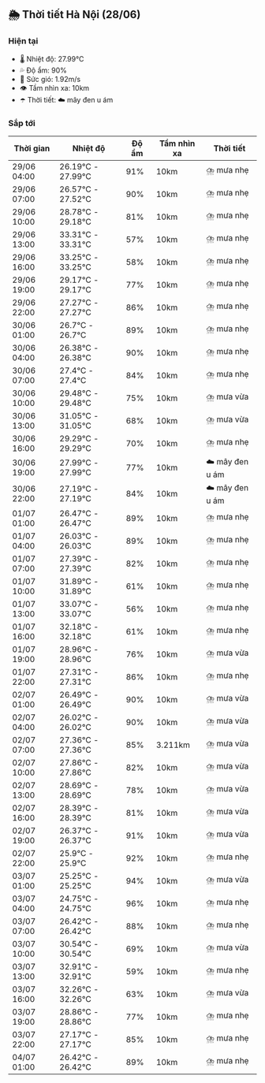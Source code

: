 ## 🌦️ Thời tiết Hà Nội (28/06)

### Hiện tại

- 🌡️ Nhiệt độ: 27.99℃
- 💦 Độ ẩm: 90%
- 💨 Sức gió: 1.92m/s
- 👁️ Tầm nhìn xa: 10km
- ☂️ Thời tiết: ☁️ mây đen u ám

### Sắp tới

| Thời gian | Nhiệt độ | Độ ẩm | Tầm nhìn xa | Thời tiết |
| --- | --- | --- | --- | --- |
| 29/06 04:00 | 26.19℃ - 27.99℃ | 91% | 10km | ⛈️ mưa nhẹ |
| 29/06 07:00 | 26.57℃ - 27.52℃ | 90% | 10km | ⛈️ mưa nhẹ |
| 29/06 10:00 | 28.78℃ - 29.18℃ | 81% | 10km | ⛈️ mưa nhẹ |
| 29/06 13:00 | 33.31℃ - 33.31℃ | 57% | 10km | ⛈️ mưa nhẹ |
| 29/06 16:00 | 33.25℃ - 33.25℃ | 58% | 10km | ⛈️ mưa nhẹ |
| 29/06 19:00 | 29.17℃ - 29.17℃ | 77% | 10km | ⛈️ mưa nhẹ |
| 29/06 22:00 | 27.27℃ - 27.27℃ | 86% | 10km | ⛈️ mưa nhẹ |
| 30/06 01:00 | 26.7℃ - 26.7℃ | 89% | 10km | ⛈️ mưa nhẹ |
| 30/06 04:00 | 26.38℃ - 26.38℃ | 90% | 10km | ⛈️ mưa nhẹ |
| 30/06 07:00 | 27.4℃ - 27.4℃ | 84% | 10km | ⛈️ mưa nhẹ |
| 30/06 10:00 | 29.48℃ - 29.48℃ | 75% | 10km | ⛈️ mưa vừa |
| 30/06 13:00 | 31.05℃ - 31.05℃ | 68% | 10km | ⛈️ mưa vừa |
| 30/06 16:00 | 29.29℃ - 29.29℃ | 70% | 10km | ⛈️ mưa nhẹ |
| 30/06 19:00 | 27.99℃ - 27.99℃ | 77% | 10km | ☁️ mây đen u ám |
| 30/06 22:00 | 27.19℃ - 27.19℃ | 84% | 10km | ☁️ mây đen u ám |
| 01/07 01:00 | 26.47℃ - 26.47℃ | 89% | 10km | ⛈️ mưa nhẹ |
| 01/07 04:00 | 26.03℃ - 26.03℃ | 89% | 10km | ⛈️ mưa nhẹ |
| 01/07 07:00 | 27.39℃ - 27.39℃ | 82% | 10km | ⛈️ mưa nhẹ |
| 01/07 10:00 | 31.89℃ - 31.89℃ | 61% | 10km | ⛈️ mưa nhẹ |
| 01/07 13:00 | 33.07℃ - 33.07℃ | 56% | 10km | ⛈️ mưa nhẹ |
| 01/07 16:00 | 32.18℃ - 32.18℃ | 61% | 10km | ⛈️ mưa nhẹ |
| 01/07 19:00 | 28.96℃ - 28.96℃ | 76% | 10km | ⛈️ mưa vừa |
| 01/07 22:00 | 27.31℃ - 27.31℃ | 86% | 10km | ⛈️ mưa nhẹ |
| 02/07 01:00 | 26.49℃ - 26.49℃ | 90% | 10km | ⛈️ mưa vừa |
| 02/07 04:00 | 26.02℃ - 26.02℃ | 90% | 10km | ⛈️ mưa vừa |
| 02/07 07:00 | 27.36℃ - 27.36℃ | 85% | 3.211km | ⛈️ mưa vừa |
| 02/07 10:00 | 27.86℃ - 27.86℃ | 82% | 10km | ⛈️ mưa vừa |
| 02/07 13:00 | 28.69℃ - 28.69℃ | 78% | 10km | ⛈️ mưa vừa |
| 02/07 16:00 | 28.39℃ - 28.39℃ | 81% | 10km | ⛈️ mưa vừa |
| 02/07 19:00 | 26.37℃ - 26.37℃ | 91% | 10km | ⛈️ mưa vừa |
| 02/07 22:00 | 25.9℃ - 25.9℃ | 92% | 10km | ⛈️ mưa nhẹ |
| 03/07 01:00 | 25.25℃ - 25.25℃ | 94% | 10km | ⛈️ mưa vừa |
| 03/07 04:00 | 24.75℃ - 24.75℃ | 96% | 10km | ⛈️ mưa nhẹ |
| 03/07 07:00 | 26.42℃ - 26.42℃ | 88% | 10km | ⛈️ mưa nhẹ |
| 03/07 10:00 | 30.54℃ - 30.54℃ | 69% | 10km | ⛈️ mưa vừa |
| 03/07 13:00 | 32.91℃ - 32.91℃ | 59% | 10km | ⛈️ mưa nhẹ |
| 03/07 16:00 | 32.26℃ - 32.26℃ | 63% | 10km | ⛈️ mưa vừa |
| 03/07 19:00 | 28.86℃ - 28.86℃ | 77% | 10km | ⛈️ mưa nhẹ |
| 03/07 22:00 | 27.17℃ - 27.17℃ | 85% | 10km | ⛈️ mưa nhẹ |
| 04/07 01:00 | 26.42℃ - 26.42℃ | 89% | 10km | ⛈️ mưa nhẹ |
